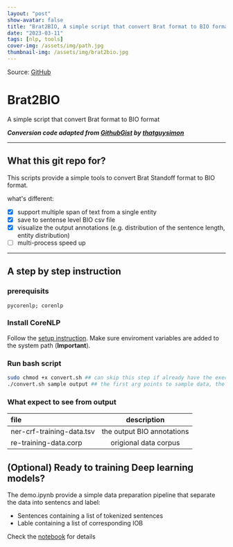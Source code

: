 ```yaml
---
layout: "post"
show-avatar: false
title: "Brat2BIO, A simple script that convert Brat format to BIO format"
date: "2023-03-11"
tags: [nlp, tools]
cover-img: /assets/img/path.jpg
thumbnail-img: /assets/img/brat2bio.jpg
---
```


Source: [GitHub](https://github.com/PL97/Brat2BIO)

# Brat2BIO
A simple script that convert Brat format to BIO format

 ***Conversion code adapted from [GithubGist](https://gist.github.com/thatguysimon/6caa622be083f97b8c5c9a10478ba058) by [thatguysimon](https://gist.github.com/thatguysimon)***

___
## What this git repo for?
This scripts provide a simple tools to convert Brat Standoff format to BIO format. 

what's different:
- [x] support multiple span of text from a single entity
- [x] save to sentense level BIO csv file
- [x] visualize the output annotations (e.g. distribution of the sentence length, entity distribution)
- [ ] multi-process speed up

___

## A step by step instruction

### prerequisits
```packages
pycorenlp; corenlp
```

### Install CoreNLP
Follow the [setup instruction](https://stanfordnlp.github.io/CoreNLP/download.html#steps-to-setup-from-the-official-release). Make sure enviroment variables are added to the system path (**Important**).

### Run bash script
```bash
sudo chmod +x convert.sh ## can skip this step if already have the execute permission
./convert.sh sample output ## the first arg points to sample data, the second args indicate the path of output directory
```

### What expect to see from output
|file|description|
|:---|:---:|
 ner-crf-training-data.tsv | the output BIO annotations|
re-training-data.corp | origional data corpus|



## (Optional) Ready to training Deep learning models?
The demo.ipynb provide a simple data preparation pipeline that separate the data into sentencs and label:

- Sentences containing a list of tokenized sentences
- Lable containing a list of corresponding IOB

Check the [notebook](https://github.com/PL97/Brat2BIO/blob/main/demo.ipynb) for details